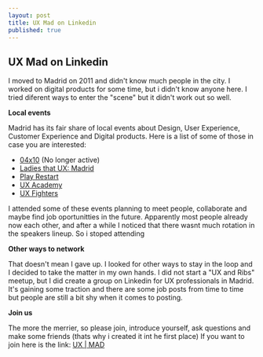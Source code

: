 ```yaml
---
layout: post
title: UX Mad on Linkedin
published: true
---
```

## UX Mad on Linkedin

I moved to Madrid on 2011 and didn't know much people in the city. I worked on digital products for some time, but i didn't know anyone here. I tried diferent ways to enter the "scene" but it didn't work out so well.

**Local events**

Madrid has its fair share of local events about Design, User Experience, Customer Experience and Digital products. Here is a list of some of those in case you are interested:

- [04x10](https://vimeo.com/04x10) (No longer active)
- [Ladies that UX: Madrid](https://ladiesthatux.com/madrid/)
- [Play Restart](http://www.playrestart.es)
- [UX Academy](http://www.meetup.com/es-ES/UX-Academy/?chapter_analytics_code=UA-55896633-1)
- [UX Fighters](http://experiencefighters.com)

I attended some of these events planning to meet people, collaborate and maybe find job oportunitties in the future. Apparently most people already now each other, and after a while I noticed that there wasnt much rotation in the speakers lineup. So i stoped attending

**Other ways to network**

That doesn't mean I gave up. I looked for other ways to stay in the loop and I decided to take the matter in my own hands. I did not start a "UX and Ribs" meetup, but I did create a group on Linkedin for UX professionals in Madrid. It's gaining some traction and there are some job posts from time to time but people are still a bit shy when it comes to posting. 

**Join us**

The more the merrier, so please join, introduce yourself, ask questions and make some friends (thats why i created it int he first place)
If you want to join here is the link:
[UX | MAD](https://www.linkedin.com/groups/4816589 "A group for User Experience Professionals")
